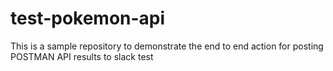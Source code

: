# test-pokemon-api
This is a sample repository to demonstrate the end to end action for posting POSTMAN API results to slack test
